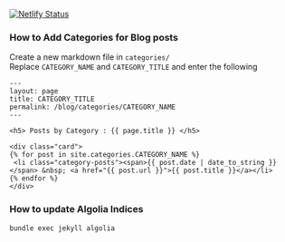 [![Netlify Status](https://api.netlify.com/api/v1/badges/c02584e1-dda3-4c5a-a453-b1ba572cd3b7/deploy-status)](https://app.netlify.com/sites/abhipatel/deploys)

### How to Add Categories for Blog posts
Create a new markdown file in `categories/` \
Replace `CATEGORY_NAME` and `CATEGORY_TITLE` and enter the following

```
---
layout: page
title: CATEGORY_TITLE
permalink: /blog/categories/CATEGORY_NAME
---

<h5> Posts by Category : {{ page.title }} </h5>

<div class="card">
{% for post in site.categories.CATEGORY_NAME %}
 <li class="category-posts"><span>{{ post.date | date_to_string }}</span> &nbsp; <a href="{{ post.url }}">{{ post.title }}</a></li>
{% endfor %}
</div>
```

### How to update Algolia Indices
`bundle exec jekyll algolia`
